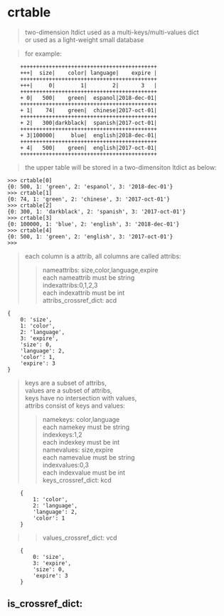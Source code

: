 # crtable
>two-dimension ltdict  used as a multi-keys/multi-values  dict  
or used as a light-weight small database  

>for example:

		+++++++++++++++++++++++++++++++++++++++++++
		+++|  size|    color| language|    expire |
		+++++++++++++++++++++++++++++++++++++++++++
		+++|     0|        1|        2|       3   |
		+++++++++++++++++++++++++++++++++++++++++++
		+ 0|   500|    green|  espanol|2018-dec-01|
		+++++++++++++++++++++++++++++++++++++++++++
		+ 1|    74|    green|  chinese|2017-oct-01|
		+++++++++++++++++++++++++++++++++++++++++++
		+ 2|   300|darkblack|  spanish|2017-oct-01|
		+++++++++++++++++++++++++++++++++++++++++++
		+ 3|100000|     blue|  english|2018-dec-01|
		+++++++++++++++++++++++++++++++++++++++++++
		+ 4|   500|    green|  english|2017-oct-01|
		+++++++++++++++++++++++++++++++++++++++++++  

>the upper  table will be stored in a two-dimensiton ltdict as below:

    >>> crtable[0]
    {0: 500, 1: 'green', 2: 'espanol', 3: '2018-dec-01'}
    >>> crtable[1]
    {0: 74, 1: 'green', 2: 'chinese', 3: '2017-oct-01'}
    >>> crtable[2]
    {0: 300, 1: 'darkblack', 2: 'spanish', 3: '2017-oct-01'}
    >>> crtable[3]
    {0: 100000, 1: 'blue', 2: 'english', 3: '2018-dec-01'}
    >>> crtable[4]
    {0: 500, 1: 'green', 2: 'english', 3: '2017-oct-01'}
    >>>
 
>each column is a attrib, all columns are called attribs:
>>nameattribs: size,color,language,expire  
each nameattrib must be string  
indexattribs:0,1,2,3  
each indexattrib must be int  
attribs\_crossref\_dict: acd  

	{
		0: 'size', 
		1: 'color', 
		2: 'language', 
		3: 'expire', 
		'size': 0, 
		'language': 2, 
		'color': 1, 
		'expire': 3
	}

>keys are a subset of attribs,    
values are a subset of attribs,  
keys have no intersection with values,  
attribs consist of keys and values:    
>>namekeys: color,language  
each namekey must be string  
indexkeys:1,2  
each indexkey must be int  
namevalues: size,expire  
each namevalue must be string  
indexvalues:0,3  
each indexvalue must be int  
keys\_crossref\_dict: kcd  

		{
			1: 'color', 
			2: 'language', 
			'language': 2, 
			'color': 1
		}

>>values\_crossref\_dict: vcd  

		{
			0: 'size', 
			3: 'expire', 
			'size': 0, 
			'expire': 3
		}  

is_crossref_dict:  
-----------------  

